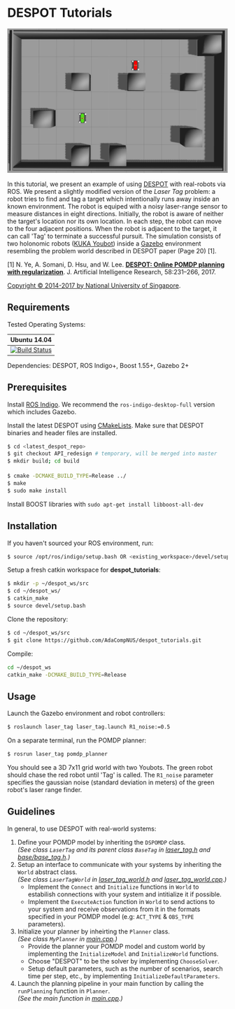 # DESPOT Tutorials

![](images/gazebo_screenshot.png)

In this tutorial, we present an example of using [DESPOT](https://github.com/AdaCompNUS/despot) with real-robots via ROS. We present a slightly modified version of the *Laser Tag* problem: a robot tries to find and tag a target which intentionally runs away inside an known environment. The robot is equiped with a noisy laser-range sensor to measure distances in eight directions. Initially, the robot is aware of neither the target's location nor its own location. In each step, the robot can move to the four adjacent positions. When the robot is adjacent to the target, it can call 'Tag' to terminate a successful pursuit. The simulation consists of two holonomic robots ([KUKA Youbot](http://www.youbot-store.com/)) inside a [Gazebo](http://gazebosim.org/) environment resembling the problem world described in DESPOT paper (Page 20) [1].


[1] N. Ye, A. Somani, D. Hsu, and W. Lee. [**DESPOT: Online POMDP planning with regularization**](http://bigbird.comp.nus.edu.sg/m2ap/wordpress/wp-content/uploads/2017/08/jair14.pdf). J. Artificial Intelligence Research, 58:231–266, 2017.

[Copyright &copy; 2014-2017 by National University of Singapore](http://motion.comp.nus.edu.sg/).

## Requirements

Tested Operating Systems:

| Ubuntu 14.04     
| :-------------: 
|[![Build Status](https://semaphoreapp.com/api/v1/projects/d4cca506-99be-44d2-b19e-176f36ec8cf1/128505/shields_badge.svg)](https://semaphoreapp.com/boennemann/badges)    

Dependencies: DESPOT, ROS Indigo+, Boost 1.55+, Gazebo 2+

## Prerequisites

Install [ROS Indigo](http://wiki.ros.org/indigo/Installation/Ubuntu).
We recommend the `ros-indigo-desktop-full` version which includes Gazebo.  

Install the latest DESPOT using [CMakeLists](https://github.com/AdaCompNUS/despot#cmakelists). Make sure that DESPOT binaries and header files are installed.
```bash
$ cd <latest_despot_repo>
$ git checkout API_redesign # temporary, will be merged into master
$ mkdir build; cd build

$ cmake -DCMAKE_BUILD_TYPE=Release ../ 
$ make
$ sudo make install
```

Install BOOST libraries with `sudo apt-get install libboost-all-dev` 

## Installation

If you haven't sourced your ROS environment, run:
```bash
$ source /opt/ros/indigo/setup.bash OR <existing_workspace>/devel/setup.bash
```

Setup a fresh catkin workspace for **despot_tutorials**:

```bash
$ mkdir -p ~/despot_ws/src
$ cd ~/despot_ws/
$ catkin_make 
$ source devel/setup.bash
```

Clone the repository:
```bash
$ cd ~/despot_ws/src
$ git clone https://github.com/AdaCompNUS/despot_tutorials.git
```

Compile:
```bash
cd ~/despot_ws
catkin_make -DCMAKE_BUILD_TYPE=Release
```

## Usage

Launch the Gazebo environment and robot controllers:
```bash
$ roslaunch laser_tag laser_tag.launch R1_noise:=0.5
```

On a separate terminal, run the POMDP planner:
```bash
$ rosrun laser_tag pomdp_planner
```

You should see a 3D 7x11 grid world with two Youbots. The green robot should chase the red robot until 'Tag' is called. The `R1_noise` parameter specifies the gaussian noise (standard deviation in meters) of the green robot's laser range finder.  

## Guidelines

In general, to use DESPOT with real-world systems: 
1. Define your POMDP model by inheriting the `DSPOMDP` class. <br />
*(See class `LaserTag` and its parent class `BaseTag` in [laser_tag.h](examples/laser_tag/include/pomdp_planner/laser_tag.h) and [base/base_tag.h](examples/laser_tag/include/pomdp_planner/base/base_tag.h).)*
2. Setup an interface to communicate with your systems by inheriting the `World` abstract class. <br />
*(See class `LaserTagWorld` in [laser_tag_world.h](examples/laser_tag/include/pomdp_planner/laser_tag_world.h) and [laser_tag_world.cpp](examples/laser_tag/src/pomdp_planner/laser_tag_world.cpp).)*
    * Implement the `Connect` and `Initialize` functions in `World` to estabilish connections with your system and        intitialize it if possible.
    * Implement the `ExecuteAction` function in `World` to send actions to your system and receive observations from it in the formats specified in your POMDP model (e.g: `ACT_TYPE` & `OBS_TYPE` parameters).
3. Initialize your planner by inheirting the `Planner` class. <br />
*(See class `MyPlanner` in [main.cpp](examples/laser_tag/src/pomdp_planner/main.cpp).)*
    * Provide the planner your POMDP model and custom world by implementing the `InitializeModel` and `InitializeWorld` functions.
    * Choose "DESPOT" to be the solver by implementing `ChooseSolver`.
    * Setup default parameters, such as the number of scenarios, search time per step, etc., by implementing `InitializeDefaultParameters`.
4. Launch the planning pipeline in your main function by calling the `runPlanning` function in `Planner`. <br />
*(See the main function in [main.cpp](examples/laser_tag/src/pomdp_planner/main.cpp).)*
